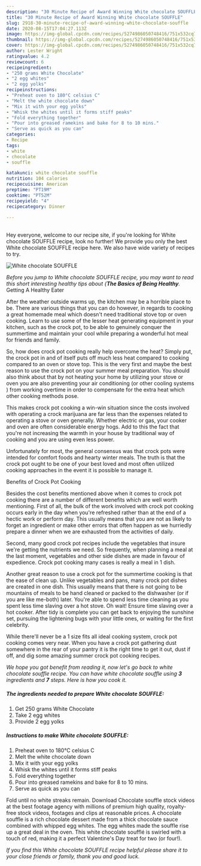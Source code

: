 ```yaml
---
description: "30 Minute Recipe of Award Winning White chocolate SOUFFLE"
title: "30 Minute Recipe of Award Winning White chocolate SOUFFLE"
slug: 2918-30-minute-recipe-of-award-winning-white-chocolate-souffle
date: 2020-08-15T17:04:27.113Z
image: https://img-global.cpcdn.com/recipes/5274986050748416/751x532cq70/white-chocolate-souffle-recipe-main-photo.jpg
thumbnail: https://img-global.cpcdn.com/recipes/5274986050748416/751x532cq70/white-chocolate-souffle-recipe-main-photo.jpg
cover: https://img-global.cpcdn.com/recipes/5274986050748416/751x532cq70/white-chocolate-souffle-recipe-main-photo.jpg
author: Lester Wright
ratingvalue: 4.2
reviewcount: 6
recipeingredient:
- "250 grams White Chocolate"
- "2 egg whites"
- "2 egg yolks"
recipeinstructions:
- "Preheat oven to 180°C celsius C"
- "Melt the white chocolate down"
- "Mix it with your egg yolks"
- "Whisk the whites until it forms stiff peaks"
- "Fold everything together"
- "Pour into greased ramekins and bake for 8 to 10 mins."
- "Serve as quick as you can"
categories:
- Recipe
tags:
- white
- chocolate
- souffle

katakunci: white chocolate souffle 
nutrition: 104 calories
recipecuisine: American
preptime: "PT19M"
cooktime: "PT52M"
recipeyield: "4"
recipecategory: Dinner

---
```

<br>
Hey everyone, welcome to our recipe site, if you're looking for White chocolate SOUFFLE recipe, look no further! We provide you only the best White chocolate SOUFFLE recipe here. We also have wide variety of recipes to try.
<br>


![White chocolate SOUFFLE](https://img-global.cpcdn.com/recipes/5274986050748416/751x532cq70/white-chocolate-souffle-recipe-main-photo.jpg)

<i>Before you jump to White chocolate SOUFFLE recipe, you may want to read this short interesting healthy tips about {<strong>The Basics of Being Healthy</strong>.</i>
Getting A Healthy Eater


After the weather outside warms up, the kitchen may be a horrible place to be. There are various things that you can do however, in regards to cooking a great homemade meal which doesn't need traditional stove top or oven cooking. Learn to use some of the lesser heat generating equipment in your kitchen, such as the crock pot, to be able to genuinely conquer the summertime and maintain your cool while preparing a wonderful hot meal for friends and family.

So, how does crock pot cooking really help overcome the heat? Simply put, the crock pot in and of itself puts off much less heat compared to cooking compared to an oven or stove top. This is the very first and maybe the best reason to use the crock pot on your summer meal preparation. You should also think about that by not heating your home by utilizing your stove or oven you are also preventing your air conditioning (or other cooling systems ) from working overtime in order to compensate for the extra heat which other cooking methods pose.

This makes crock pot cooking a win-win situation since the costs involved with operating a crock marijuana are far less than the expenses related to operating a stove or oven generally. Whether electric or gas, your cooker and oven are often considerable energy hogs. Add to this the fact that you're not increasing the warmth in your house by traditional way of cooking and you are using even less power.

Unfortunately for most, the general consensus was that crock pots were intended for comfort foods and hearty winter meals.  The truth is that the crock pot ought to be one of your best loved and most often utilized cooking approaches in the event it is possible to manage it.  

Benefits of Crock Pot Cooking

Besides the cost benefits mentioned above when it comes to crock pot cooking there are a number of different benefits which are well worth mentioning. First of all, the bulk of the work involved with crock pot cooking occurs early in the day when you're refreshed rather than at the end of a hectic work or perform day. This usually means that you are not as likely to forget an ingredient or make other errors that often happen as we hurriedly prepare a dinner when we are exhausted from the activities of daily.

Second, many good crock pot recipes include the vegetables that insure we're getting the nutrients we need. So frequently, when planning a meal at the last moment, vegetables and other side dishes are made in favour of expedience. Crock pot cooking many cases is really a meal in 1 dish.

Another great reason to use a crock pot for the summertime cooking is that the ease of clean up.  Unlike vegetables and pans, many crock pot dishes are created in one dish. This usually means that there is not going to be mountains of meals to be hand cleaned or packed to the dishwasher (or if you are like me-both) later. You're able to spend less time cleaning as you spent less time slaving over a hot stove. Oh wait! Ensure time slaving over a hot cooker. After tidy is complete you can get back to enjoying the sunshine set, pursuing the lightening bugs with your little ones, or waiting for the first celebrity.

While there'll never be a 1 size fits all ideal cooking system, crock pot cooking comes very near. When you have a crock pot gathering dust somewhere in the rear of your pantry it is the right time to get it out, dust if off, and dig some amazing summer crock pot cooking recipes.


<i>We hope you got benefit from reading it, now let's go back to white chocolate souffle recipe. You can have white chocolate souffle using <strong>3</strong> ingredients and <strong>7</strong> steps. Here is how you cook it.
</i>

##### The ingredients needed to prepare White chocolate SOUFFLE:

1. Get 250 grams White Chocolate
1. Take 2 egg whites
1. Provide 2 egg yolks


##### Instructions to make White chocolate SOUFFLE:

1. Preheat oven to 180°C celsius C
1. Melt the white chocolate down
1. Mix it with your egg yolks
1. Whisk the whites until it forms stiff peaks
1. Fold everything together
1. Pour into greased ramekins and bake for 8 to 10 mins.
1. Serve as quick as you can


Fold until no white streaks remain. Download Chocolate souffle stock videos at the best footage agency with millions of premium high quality, royalty-free stock videos, footages and clips at reasonable prices. A chocolate souffle is a rich chocolate dessert made from a thick chocolate sauce combined with whipped egg whites. The egg whites made the souffle rise up a great deal in the oven. This white chocolate soufflé is swirled with a touch of red, making it a perfect Valentine&#39;s Day treat for two (or four!). 

<i>If you find this White chocolate SOUFFLE recipe helpful please share it to your close friends or family, thank you and good luck.</i>
